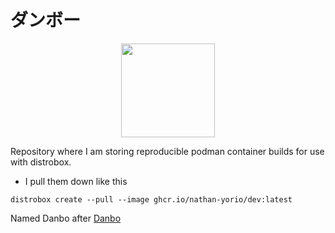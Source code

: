 # ダンボー

<p align="center">
<img src="https://private-user-images.githubusercontent.com/108815016/420609791-3364c2c3-9cd5-481b-a65b-4c98072adfe7.png?jwt=eyJhbGciOiJIUzI1NiIsInR5cCI6IkpXVCJ9.eyJpc3MiOiJnaXRodWIuY29tIiwiYXVkIjoicmF3LmdpdGh1YnVzZXJjb250ZW50LmNvbSIsImtleSI6ImtleTUiLCJleHAiOjE3NDE0NTIzOTUsIm5iZiI6MTc0MTQ1MjA5NSwicGF0aCI6Ii8xMDg4MTUwMTYvNDIwNjA5NzkxLTMzNjRjMmMzLTljZDUtNDgxYi1hNjViLTRjOTgwNzJhZGZlNy5wbmc_WC1BbXotQWxnb3JpdGhtPUFXUzQtSE1BQy1TSEEyNTYmWC1BbXotQ3JlZGVudGlhbD1BS0lBVkNPRFlMU0E1M1BRSzRaQSUyRjIwMjUwMzA4JTJGdXMtZWFzdC0xJTJGczMlMkZhd3M0X3JlcXVlc3QmWC1BbXotRGF0ZT0yMDI1MDMwOFQxNjQxMzVaJlgtQW16LUV4cGlyZXM9MzAwJlgtQW16LVNpZ25hdHVyZT05MzIwMTE0MWQ3ZDkzYzE2YjIxMWQ2YjhhYTVhZDk3ZTNjZGNhNmNlM2Y5ZTkxNDg1NzlhODE3ZGEyYmQyMTQyJlgtQW16LVNpZ25lZEhlYWRlcnM9aG9zdCJ9.zYVtTfAJAQYsMWWjt8_l4JmKIKqLQ5vOpeaVmHglFJk" width="150" height="150" />
</p>


Repository where I am storing
reproducible podman container
builds for use with distrobox.

- I pull them down like this
```
distrobox create --pull --image ghcr.io/nathan-yorio/dev:latest
```

Named Danbo after [Danbo](https://en.wikipedia.org/wiki/Danbo_(character))
